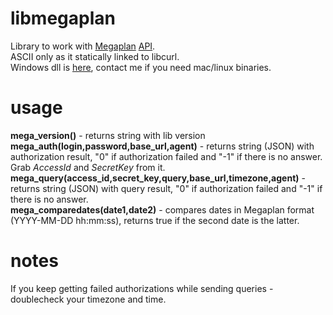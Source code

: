 # libmegaplan
Library to work with [Megaplan](http://megaplan.ru) [API](https://help.megaplan.ru/API).  
ASCII only as it statically linked to libcurl.  
Windows dll is [here](http://deseven.info/sys/libmegaplan.zip), contact me if you need mac/linux binaries.  

# usage
**mega_version()** - returns string with lib version  
**mega_auth(login,password,base_url,agent)** - returns string (JSON) with authorization result, "0" if authorization failed and "-1" if there is no answer. Grab *AccessId* and *SecretKey* from it.  
**mega_query(access_id,secret_key,query,base_url,timezone,agent)** - returns string (JSON) with query result, "0" if authorization failed and "-1" if there is no answer.  
**mega_comparedates(date1,date2)** - compares dates in Megaplan format (YYYY-MM-DD hh:mm:ss), returns true if the second date is the latter.  

# notes
If you keep getting failed authorizations while sending queries - doublecheck your timezone and time.